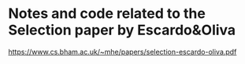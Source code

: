 # Notes and code related to the Selection paper by Escardo&Oliva
https://www.cs.bham.ac.uk/~mhe/papers/selection-escardo-oliva.pdf
